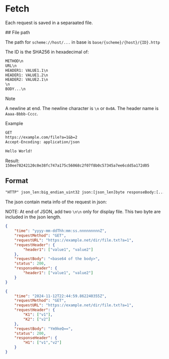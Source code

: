 # Fetch

Each request is saved in a separaated file.

## File path

The path for `scheme://host/...` in base is `base/{scheme}/{host}/{ID}.http`

The ID is the SHA256 in hexadecimal of:

```txt
METHOD\n
URL\n
HEADER1: VALUE1.1\n
HEADER1: VALUE1.2\n
HEADER2: VALUE2.1\n
\n
BODY...\n
```

> [!NOTE]
> A newline at end. The newline character is `\n` or `0x0A`. The header name is
> `Aaaa-Bbbb-Cccc`.

Example

```txt
GET
https://example.com/file?a=1&b=2
Accept-Encoding: application/json

Hello World!
```

Result: `150ee78242120c0e38fc747a175c56068c2f07f8b0c57345a7ee6cdd5a172d05`

## Format

```txt
"HTTP" json_len:big_endian_uint32 json:[json_len]byte responseBody:[...]byte
```

The json contain meta info of the request in json:

NOTE: At end of JSON, add two `\n\n` only for display file. This two byte are
included in the json length.

```json
{
	"time": "yyyy-mm-ddThh:mm:ss.nnnnnnnnnZ",
	"requestMethod": "GET",
	"requestURL": "https://example.net/dir/file.txt?a=1",
	"requestHeader": {
		"header1": ["value1", "value2"]
	},
	"requestBody": "<base64 of the body>",
	"status": 200,
	"responseHeader": {
		"header1": ["value1", "value2"]
	}
}

{
	"time": "2024-11-12T22:44:59.862240355Z",
	"requestMethod": "GET",
	"requestURL": "https://example.net/dir/file.txt?a=1",
	"requestHeader": {
		"K1": ["v1"],
		"K2": ["v2"]
	},
	"requestBody": "Ym9keQ==",
	"status": 200,
	"responseHeader": {
		"H1": ["v1","v2"]
	}
}
```

